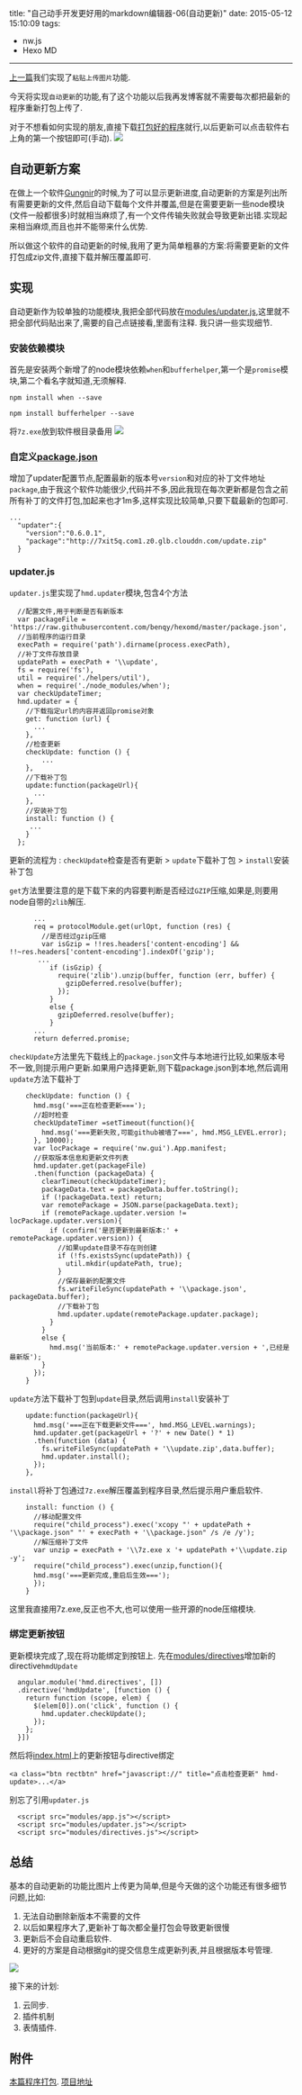 title: "自己动手开发更好用的markdown编辑器-06(自动更新)"
date: 2015-05-12 15:10:09
tags:
- nw.js
- Hexo MD
---

[上一篇](http://benq.im/2015/04/28/hexomd-05/)我们实现了`粘贴上传图片`功能.

今天将实现`自动更新`的功能,有了这个功能以后我再发博客就不需要每次都把最新的程序重新打包上传了.

对于不想看如何实现的朋友,直接下载[打包好的程序](http://pan.baidu.com/s/1gdtkr6r)就行,以后更新可以点击软件右上角的第一个按钮即可(手动).
![](http://7ximoo.com1.z0.glb.clouddn.com/bkkjy41nrprmge49xbte3t29y6.png)

## 自动更新方案
在做上一个软件[Gungnir](https://github.com/benqy/Gungnir)的时候,为了可以显示更新进度,自动更新的方案是列出所有需要更新的文件,然后自动下载每个文件并覆盖,但是在需要更新一些node模块(文件一般都很多)时就相当麻烦了,有一个文件传输失败就会导致更新出错.实现起来相当麻烦,而且也并不能带来什么优势.

所以做这个软件的自动更新的时候,我用了更为简单粗暴的方案:将需要更新的文件打包成zip文件,直接下载并解压覆盖即可.

## 实现
自动更新作为较单独的功能模块,我把全部代码放在[modules/updater.js](https://github.com/benqy/hexomd/blob/master/app/modules/updater.js),这里就不把全部代码贴出来了,需要的自己点链接看,里面有注释. 我只讲一些实现细节.

### 安装依赖模块

首先是安装两个新增了的node模块依赖`when`和`bufferhelper`,第一个是`promise`模块,第二个看名字就知道,无须解释.
```
npm install when --save
```
```
npm install bufferhelper --save
```

将`7z.exe`放到软件根目录备用
![](http://7ximoo.com1.z0.glb.clouddn.com/4a8nq20f7v1mjqjko7y8qb48ff.png)

### 自定义[package.json](https://raw.githubusercontent.com/benqy/hexomd/master/package.json)

增加了updater配置节点,配置最新的版本号`version`和对应的补丁文件地址`package`,由于我这个软件功能很少,代码并不多,因此我现在每次更新都是包含之前所有补丁的文件打包,加起来也才1m多,这样实现比较简单,只要下载最新的包即可.
```
...
  "updater":{
    "version":"0.6.0.1",
    "package":"http://7xit5q.com1.z0.glb.clouddn.com/update.zip"
  }
```

### updater.js
`updater.js`里实现了`hmd.updater`模块,包含4个方法

```
  //配置文件,用于判断是否有新版本
  var packageFile = 'https://raw.githubusercontent.com/benqy/hexomd/master/package.json',
  //当前程序的运行目录
  execPath = require('path').dirname(process.execPath),
  //补丁文件存放目录
  updatePath = execPath + '\\update',
  fs = require('fs'),
  util = require('./helpers/util'),
  when = require('./node_modules/when');
  var checkUpdateTimer;
  hmd.updater = {
    //下载指定url的内容并返回promise对象
    get: function (url) {
      ...
    },
    //检查更新
    checkUpdate: function () {
    	...
    },
    //下载补丁包
    update:function(packageUrl){
      ...
    },
    //安装补丁包
    install: function () {
     ...
    }
  };
```

更新的流程为 : `checkUpdate`检查是否有更新 > `update`下载补丁包 > `install`安装补丁包

`get`方法里要注意的是下载下来的内容要判断是否经过`GZIP`压缩,如果是,则要用node自带的`zlib`解压.
```
      ...
      req = protocolModule.get(urlOpt, function (res) {
        //是否经过gzip压缩
        var isGzip = !!res.headers['content-encoding'] && !!~res.headers['content-encoding'].indexOf('gzip');
       ...
          if (isGzip) {
            require('zlib').unzip(buffer, function (err, buffer) {
              gzipDeferred.resolve(buffer);
            });
          }
          else {
            gzipDeferred.resolve(buffer);
          }
      ...
      return deferred.promise;
```

`checkUpdate`方法里先下载线上的`package.json`文件与本地进行比较,如果版本号不一致,则提示用户更新.如果用户选择更新,则下载package.json到本地,然后调用`update`方法下载补丁

```
    checkUpdate: function () {
      hmd.msg('===正在检查更新===');
      //超时检查
      checkUpdateTimer =setTimeout(function(){
        hmd.msg('===更新失败,可能github被墙了===', hmd.MSG_LEVEL.error);
      }, 10000);
      var locPackage = require('nw.gui').App.manifest;
      //获取版本信息和更新文件列表
      hmd.updater.get(packageFile)
      .then(function (packageData) {
        clearTimeout(checkUpdateTimer);
        packageData.text = packageData.buffer.toString();
        if (!packageData.text) return;
        var remotePackage = JSON.parse(packageData.text);
        if (remotePackage.updater.version != locPackage.updater.version){
          if (confirm('是否更新到最新版本:' + remotePackage.updater.version)) {
            //如果update目录不存在则创建
            if (!fs.existsSync(updatePath)) {
              util.mkdir(updatePath, true);
            }
            //保存最新的配置文件
            fs.writeFileSync(updatePath + '\\package.json', packageData.buffer);
            //下载补丁包
          	hmd.updater.update(remotePackage.updater.package);
          }
        }
        else {
          hmd.msg('当前版本:' + remotePackage.updater.version + ',已经是最新版');
        }
      });
    }
```

`update`方法下载补丁包到`update`目录,然后调用`install`安装补丁
```
    update:function(packageUrl){
      hmd.msg('===正在下载更新文件===', hmd.MSG_LEVEL.warnings);
      hmd.updater.get(packageUrl + '?' + new Date() * 1)
      .then(function (data) {
        fs.writeFileSync(updatePath + '\\update.zip',data.buffer);
        hmd.updater.install();
      });
    },
```

`install`将补丁包通过`7z.exe`解压覆盖到程序目录,然后提示用户重启软件.
```
    install: function () {
      //移动配置文件
      require("child_process").exec('xcopy "' + updatePath + '\\package.json" "' + execPath + '\\package.json" /s /e /y');
      //解压缩补丁文件
      var unzip = execPath + '\\7z.exe x '+ updatePath +'\\update.zip -y';
      require("child_process").exec(unzip,function(){
      hmd.msg('===更新完成,重启后生效===');
      });
    }
```
这里我直接用7z.exe,反正也不大,也可以使用一些开源的node压缩模块.

### 绑定更新按钮

更新模块完成了,现在将功能绑定到按钮上.
先在[modules/directives](https://github.com/benqy/hexomd/blob/master/app/modules/directives.js)增加新的directive`hmdUpdate`
```
  angular.module('hmd.directives', [])
  .directive('hmdUpdate', [function () {
    return function (scope, elem) {
      $(elem[0]).on('click', function () {
        hmd.updater.checkUpdate();
      });
    };
  }])
```

然后将[index.html](https://github.com/benqy/hexomd/blob/master/app/index.html)上的更新按钮与directive绑定
```
<a class="btn rectbtn" href="javascript://" title="点击检查更新" hmd-update>...</a>
```

别忘了引用`updater.js`

```
  <script src="modules/app.js"></script>
  <script src="modules/updater.js"></script>
  <script src="modules/directives.js"></script>
```

## 总结
基本的自动更新的功能比图片上传更为简单,但是今天做的这个功能还有很多细节问题,比如:

1. 无法自动删除新版本不需要的文件
2. 以后如果程序大了,更新补丁每次都全量打包会导致更新很慢
3. 更新后不会自动重启软件.
4. 更好的方案是自动根据git的提交信息生成更新列表,并且根据版本号管理.

![](http://7ximoo.com1.z0.glb.clouddn.com/fv6a4ol9mtjractcur4ba7drev.png)

接下来的计划:

1. 云同步.
2. 插件机制
3. 表情插件.

## 附件
[本篇程序打包](http://pan.baidu.com/s/1gdtkr6r).
[项目地址](https://github.com/benqy/hexomd)